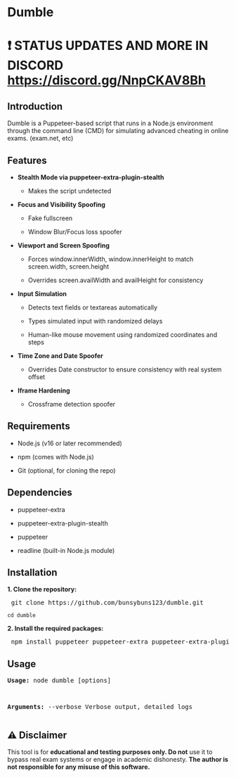 # Dumble

# ❗ STATUS UPDATES AND MORE IN DISCORD https://discord.gg/NnpCKAV8Bh

## Introduction
Dumble is a Puppeteer-based script that runs in a Node.js environment through the command line (CMD) for simulating advanced cheating in online exams. (exam.net, etc)

## Features

- **Stealth Mode via puppeteer-extra-plugin-stealth**


  - Makes the script undetected


- **Focus and Visibility Spoofing**

  - Fake fullscreen

  - Window Blur/Focus loss spoofer

- **Viewport and Screen Spoofing**

  - Forces window.innerWidth, window.innerHeight to match screen.width, screen.height

  - Overrides screen.availWidth and availHeight for consistency

- **Input Simulation**

  - Detects text fields or textareas automatically

  - Types simulated input with randomized delays

  - Human-like mouse movement using randomized coordinates and steps

- **Time Zone and Date Spoofer**

  - Overrides Date constructor to ensure consistency with real system offset

- **Iframe Hardening**

  - Crossframe detection spoofer


## Requirements

- Node.js (v16 or later recommended)

- npm (comes with Node.js)

- Git (optional, for cloning the repo)


## Dependencies

- puppeteer-extra

- puppeteer-extra-plugin-stealth

- puppeteer

- readline (built-in Node.js module)

## Installation

**1. Clone the repository:**

<pre> git clone https://github.com/bunsybuns123/dumble.git </pre>


``` cd dumble ```


**2. Install the required packages:**

<pre> npm install puppeteer puppeteer-extra puppeteer-extra-plugin-stealth </pre>

## Usage

**<pre>Usage:**
        node dumble [options]

**Arguments:**
        --verbose    Verbose output, detailed logs
</pre>

## ⚠️ Disclaimer

This tool is for **educational and testing purposes only. Do not** use it to bypass real exam systems or engage in academic dishonesty. **The author is not responsible for any misuse of this software.**

